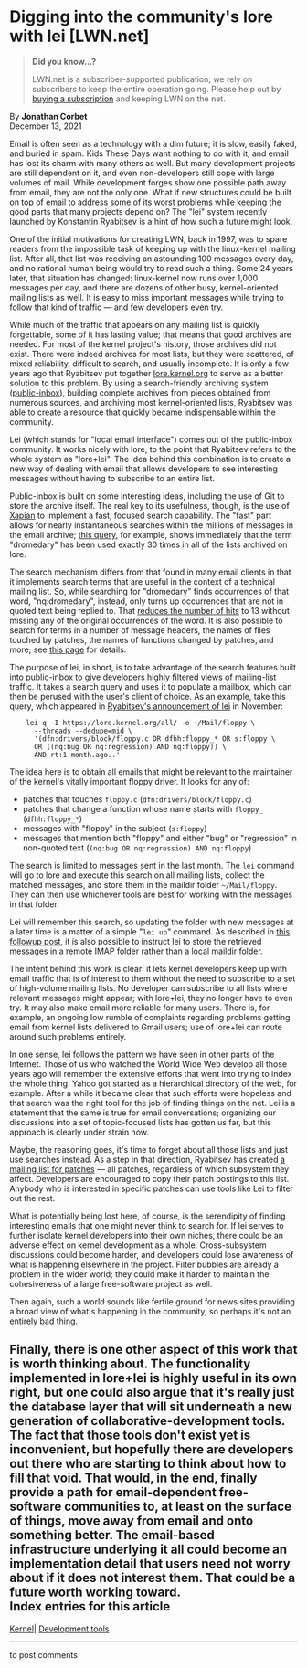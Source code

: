 # Digging into the community's lore with lei [LWN.net]

> **Did you know...?**
> 
> LWN.net is a subscriber-supported publication; we rely on subscribers to keep the entire operation going. Please help out by [buying a subscription](/Promo/nst-nag4/subscribe) and keeping LWN on the net. 

By **Jonathan Corbet**  
December 13, 2021 

Email is often seen as a technology with a dim future; it is slow, easily faked, and buried in spam. Kids These Days want nothing to do with it, and email has lost its charm with many others as well. But many development projects are still dependent on it, and even non-developers still cope with large volumes of mail. While development forges show one possible path away from email, they are not the only one. What if new structures could be built on top of email to address some of its worst problems while keeping the good parts that many projects depend on? The "lei" system recently launched by Konstantin Ryabitsev is a hint of how such a future might look. 

One of the initial motivations for creating LWN, back in 1997, was to spare readers from the impossible task of keeping up with the linux-kernel mailing list. After all, that list was receiving an astounding 100 messages every day, and no rational human being would try to read such a thing. Some 24 years later, that situation has changed: linux-kernel now runs over 1,000 messages per day, and there are dozens of other busy, kernel-oriented mailing lists as well. It is easy to miss important messages while trying to follow that kind of traffic — and few developers even try. 

While much of the traffic that appears on any mailing list is quickly forgettable, some of it has lasting value; that means that good archives are needed. For most of the kernel project's history, those archives did not exist. There were indeed archives for most lists, but they were scattered, of mixed reliability, difficult to search, and usually incomplete. It is only a few years ago that Ryabitsev put together [lore.kernel.org](https://lore.kernel.org) to serve as a better solution to this problem. By using a search-friendly archiving system ([public-inbox](/Articles/748184/)), building complete archives from pieces obtained from numerous sources, and archiving most kernel-oriented lists, Ryabitsev was able to create a resource that quickly became indispensable within the community. 

Lei (which stands for "local email interface") comes out of the public-inbox community. It works nicely with lore, to the point that Ryabitsev refers to the whole system as "lore+lei". The idea behind this combination is to create a new way of dealing with email that allows developers to see interesting messages without having to subscribe to an entire list. 

Public-inbox is built on some interesting ideas, including the use of Git to store the archive itself. The real key to its usefulness, though, is the use of [Xapian](https://xapian.org/) to implement a fast, focused search capability. The "fast" part allows for nearly instantaneous searches within the millions of messages in the email archive; [this query](https://lore.kernel.org/all/?q=dromedary), for example, shows immediately that the term "dromedary" has been used exactly 30 times in all of the lists archived on lore. 

The search mechanism differs from that found in many email clients in that it implements search terms that are useful in the context of a technical mailing list. So, while searching for "dromedary" finds occurrences of that word, "nq:dromedary", instead, only turns up occurrences that are not in quoted text being replied to. That [reduces the number of hits](https://lore.kernel.org/all/?q=nq%3Adromedary) to 13 without missing any of the original occurrences of the word. It is also possible to search for terms in a number of message headers, the names of files touched by patches, the names of functions changed by patches, and more; see [this page](https://lore.kernel.org/all/_/text/help/) for details. 

The purpose of lei, in short, is to take advantage of the search features built into public-inbox to give developers highly filtered views of mailing-list traffic. It takes a search query and uses it to populate a mailbox, which can then be perused with the user's client of choice. As an example, take this query, which appeared in [Ryabitsev's announcement of lei](/ml/workflows/lorelei.part1.202111051304.mdtebsxahljcrxak@meerkat.local/) in November: 
    
    
        lei q -I https://lore.kernel.org/all/ -o ~/Mail/floppy \
          --threads --dedupe=mid \
          '(dfn:drivers/block/floppy.c OR dfhh:floppy_* OR s:floppy \
          OR ((nq:bug OR nq:regression) AND nq:floppy)) \
          AND rt:1.month.ago..'
    

The idea here is to obtain all emails that might be relevant to the maintainer of the kernel's vitally important floppy driver. It looks for any of: 

  * patches that touches `floppy.c` (`dfn:drivers/block/floppy.c`) 
  * patches that change a function whose name starts with `floppy_` (`dfhh:floppy_*`) 
  * messages with "floppy" in the subject (`s:floppy`) 
  * messages that mention both "floppy" and either "bug" or "regression" in non-quoted text (`(nq:bug OR nq:regression) AND nq:floppy`) 



The search is limited to messages sent in the last month. The `lei` command will go to lore and execute this search on all mailing lists, collect the matched messages, and store them in the maildir folder `~/Mail/floppy`. They can then use whichever tools are best for working with the messages in that folder. 

Lei will remember this search, so updating the folder with new messages at a later time is a matter of a simple "`lei up`" command. As described in [this followup post](/ml/workflows/lorelei.part2.202111121411.sznnvkvcywfbdghl@meerkat.local/), it is also possible to instruct lei to store the retrieved messages in a remote IMAP folder rather than a local maildir folder. 

The intent behind this work is clear: it lets kernel developers keep up with email traffic that is of interest to them without the need to subscribe to a set of high-volume mailing lists. No developer can subscribe to all lists where relevant messages might appear; with lore+lei, they no longer have to even try. It may also make email more reliable for many users. There is, for example, an ongoing low rumble of complaints regarding problems getting email from kernel lists delivered to Gmail users; use of lore+lei can route around such problems entirely. 

In one sense, lei follows the pattern we have seen in other parts of the Internet. Those of us who watched the World Wide Web develop all those years ago will remember the extensive efforts that went into trying to index the whole thing. Yahoo got started as a hierarchical directory of the web, for example. After a while it became clear that such efforts were hopeless and that search was the right tool for the job of finding things on the net. Lei is a statement that the same is true for email conversations; organizing our discussions into a set of topic-focused lists has gotten us far, but this approach is clearly under strain now. 

Maybe, the reasoning goes, it's time to forget about all those lists and just use searches instead. As a step in that direction, Ryabitsev has created [a mailing list for patches](/ml/workflows/20211129215634.gydsyfyhu6rhbbe2@meerkat.local/) — all patches, regardless of which subsystem they affect. Developers are encouraged to copy their patch postings to this list. Anybody who is interested in specific patches can use tools like Lei to filter out the rest. 

What is potentially being lost here, of course, is the serendipity of finding interesting emails that one might never think to search for. If lei serves to further isolate kernel developers into their own niches, there could be an adverse effect on kernel development as a whole. Cross-subsystem discussions could become harder, and developers could lose awareness of what is happening elsewhere in the project. Filter bubbles are already a problem in the wider world; they could make it harder to maintain the cohesiveness of a large free-software project as well. 

Then again, such a world sounds like fertile ground for news sites providing a broad view of what's happening in the community, so perhaps it's not an entirely bad thing. 

Finally, there is one other aspect of this work that is worth thinking about. The functionality implemented in lore+lei is highly useful in its own right, but one could also argue that it's really just the database layer that will sit underneath a new generation of collaborative-development tools. The fact that those tools don't exist yet is inconvenient, but hopefully there are developers out there who are starting to think about how to fill that void. That would, in the end, finally provide a path for email-dependent free-software communities to, at least on the surface of things, move away from email and onto something better. The email-based infrastructure underlying it all could become an implementation detail that users need not worry about if it does not interest them. That could be a future worth working toward.  
Index entries for this article  
---  
[Kernel](/Kernel/Index)| [Development tools](/Kernel/Index#Development_tools)  
  


* * *

to post comments 
